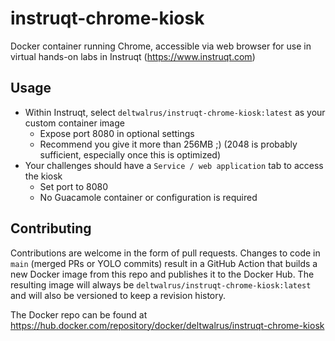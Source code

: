 # instruqt-chrome-kiosk
Docker container running Chrome, accessible via web browser for use in virtual hands-on labs in Instruqt (https://www.instruqt.com)

## Usage
- Within Instruqt, select `deltwalrus/instruqt-chrome-kiosk:latest` as your custom container image
  - Expose port 8080 in optional settings
  - Recommend you give it more than 256MB ;) (2048 is probably sufficient, especially once this is optimized)
- Your challenges should have a `Service / web application` tab to access the kiosk
  - Set port to 8080
  - No Guacamole container or configuration is required

## Contributing
Contributions are welcome in the form of pull requests. Changes to code in `main` (merged PRs or YOLO commits) result in a GitHub Action that builds a new Docker image from this repo and publishes it to the Docker Hub. The resulting image will always be `deltwalrus/instruqt-chrome-kiosk:latest` and will also be versioned to keep a revision history.

The Docker repo can be found at https://hub.docker.com/repository/docker/deltwalrus/instruqt-chrome-kiosk
